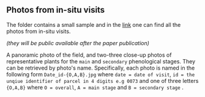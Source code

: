 ## Photos from in-situ visits
The folder contains a small sample and in the [link]() one can find all the photos from in-situ visits. 

*(they will be public available after the paper publication)*

A  panoramic  photo  of  the  field, and two-three  close-up  photos  of  representative  plants  for  the `main` and `secondary` phenological stages.
They can be retrieved by photo's name. Specifically, each photo is named in the following form `Date_id-{O,A,B}.jpg` where `date = date of visit`, `id = the unqiue identifier of parcel in 4 digits e.g 0073` and one of three letters `{O,A,B}` where `O = overall`, `A = main stage` and `B = secondary stage` .
